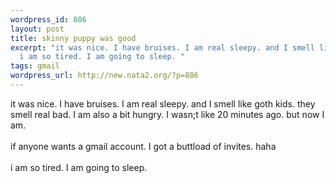 ```yaml
--- 
wordpress_id: 886
layout: post
title: skinny puppy was good
excerpt: "it was nice. I have bruises. I am real sleepy. and I smell like goth kids. they smell real bad. I am also a bit hungry. I wasn;t like 20 minutes ago. but now I am.if anyone wants a gmail account. I got a buttload of invites. haha\r\n\
  i am so tired. I am going to sleep. "
tags: gmail
wordpress_url: http://new.nata2.org/?p=886
---
```

it was nice. I have bruises. I am real sleepy. and I smell like goth kids. they smell real bad. I am also a bit hungry. I wasn;t like 20 minutes ago. but now I am.<br/><br/>if anyone wants a gmail account. I got a buttload of invites. haha
<br/><br/>i am so tired. I am going to sleep. 
